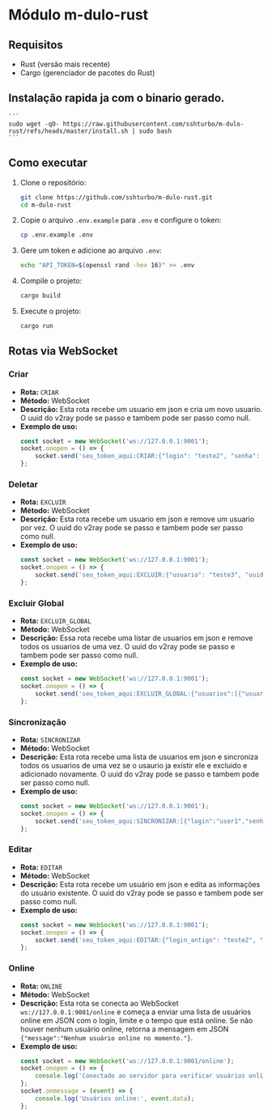 # Módulo m-dulo-rust

## Requisitos

- Rust (versão mais recente)
- Cargo (gerenciador de pacotes do Rust)

## Instalação rapida ja com o binario gerado.
    ```
    sudo wget -qO- https://raw.githubusercontent.com/sshturbo/m-dulo-rust/refs/heads/master/install.sh | sudo bash
    ```

## Como executar

1. Clone o repositório:
    ```sh
    git clone https://github.com/sshturbo/m-dulo-rust.git
    cd m-dulo-rust
    ```

2. Copie o arquivo `.env.example` para `.env` e configure o token:
    ```sh
    cp .env.example .env
    ```

3. Gere um token e adicione ao arquivo `.env`:
    ```sh
    echo "API_TOKEN=$(openssl rand -hex 16)" >> .env
    ```

4. Compile o projeto:
    ```sh
    cargo build
    ```

5. Execute o projeto:
    ```sh
    cargo run
    ```

## Rotas via WebSocket

### Criar

- **Rota:** `CRIAR`
- **Método:** WebSocket
- **Descrição:** Esta rota recebe um usuario em json e cria um novo usuario. O uuid do v2ray pode se passo e tambem pode ser passo como null.
- **Exemplo de uso:**
    ```javascript
    const socket = new WebSocket('ws://127.0.0.1:9001');
    socket.onopen = () => {
        socket.send('seu_token_aqui:CRIAR:{"login": "teste2", "senha": "102030", "dias": 30, "limite": 1, "uuid": null}');
    };
    ```

### Deletar

- **Rota:** `EXCLUIR`
- **Método:** WebSocket
- **Descrição:** Esta rota recebe um usuario em json e remove um usuario por vez. O uuid do v2ray pode se passo e tambem pode ser passo como null.
- **Exemplo de uso:**
    ```javascript
    const socket = new WebSocket('ws://127.0.0.1:9001');
    socket.onopen = () => {
        socket.send('seu_token_aqui:EXCLUIR:{"usuario": "teste3", "uuid": null}');
    };
    ```

### Excluir Global

- **Rota:** `EXCLUIR_GLOBAL`
- **Método:** WebSocket
- **Descrição:** Essa rota recebe uma listar de usuarios em json e remove todos os usuarios de uma vez. O uuid do v2ray pode se passo e tambem pode ser passo como null.
- **Exemplo de uso:**
    ```javascript
    const socket = new WebSocket('ws://127.0.0.1:9001');
    socket.onopen = () => {
        socket.send('seu_token_aqui:EXCLUIR_GLOBAL:{"usuarios":[{"usuario":"teste2","uuid": null},{"usuario":"teste1","uuid": null}]}');
    };
    ```

### Sincronização

- **Rota:** `SINCRONIZAR`
- **Método:** WebSocket
- **Descrição:** Esta rota recebe uma lista de usuarios em json e sincroniza todos os usuarios de uma vez se o usaurio ja existir ele e excluido e adicionado novamente. O uuid do v2ray pode se passo e tambem pode ser passo como null.
- **Exemplo de uso:**
    ```javascript
    const socket = new WebSocket('ws://127.0.0.1:9001');
    socket.onopen = () => {
        socket.send('seu_token_aqui:SINCRONIZAR:[{"login":"user1","senha":"password1","dias":30,"limite":5,"uuid":"uuid1"},{"login":"user2","senha":"password2","dias":30,"limite":5,"uuid": null}]');
    };
    ```

### Editar

- **Rota:** `EDITAR`
- **Método:** WebSocket
- **Descrição:** Esta rota recebe um usuário em json e edita as informações do usuário existente. O uuid do v2ray pode se passo e tambem pode ser passo como null.
- **Exemplo de uso:**
    ```javascript
    const socket = new WebSocket('ws://127.0.0.1:9001');
    socket.onopen = () => {
        socket.send('seu_token_aqui:EDITAR:{"login_antigo": "teste2", "login_novo": "teste3", "senha": "nova_senha", "dias": 30, "limite": 1, "uuid": null}');
    };
    ```

### Online

- **Rota:** `ONLINE`
- **Método:** WebSocket
- **Descrição:** Esta rota se conecta ao WebSocket `ws://127.0.0.1:9001/online` e começa a enviar uma lista de usuários online em JSON com o login, limite e o tempo que está online. Se não houver nenhum usuário online, retorna a mensagem em JSON `{"message":"Nenhum usuário online no momento."}`.
- **Exemplo de uso:**
    ```javascript
    const socket = new WebSocket('ws://127.0.0.1:9001/online');
    socket.onopen = () => {
        console.log('Conectado ao servidor para verificar usuários online.');
    };
    socket.onmessage = (event) => {
        console.log('Usuários online:', event.data);
    };
    ```